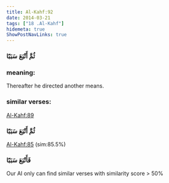 ```yaml
---
title: Al-Kahf:92
date: 2014-03-21
tags: ["18 .Al-Kahf"]
hidemeta: true 
ShowPostNavLinks: true 
---
```

### ثُمَّ أَتْبَعَ سَبَبًا
### meaning: 
Thereafter he directed another means.
### similar verses: 

[Al-Kahf:89](/18/89)

### ثُمَّ أَتْبَعَ سَبَبًا

[Al-Kahf:85](/18/85) (sim:85.5%)

### فَأَتْبَعَ سَبَبًا

Our AI only can find similar verses with similarity score > 50% 


